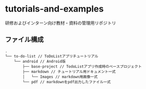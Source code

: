# tutorials-and-examples

研修およびインターン向け教材・資料の管理用リポジトリ

## ファイル構成

```
.
└── to-do-list // ToDoListアプリチュートリアル
    └── android // Android版
        ├── base-project // TodoListアプリ作成時のベースプロジェクト
        ├── markdown // チュートリアル用ドキュメント一式
        │   └── Images // markdown用画像一式
        └── pdf // markdownをpdf出力したファイル一式
```

